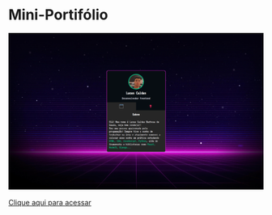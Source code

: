 # Mini-Portifólio

![preview](./.github/preview.png)

[Clique aqui para acessar](https://lucascaldasb.github.io/Mini-Portifolio)
